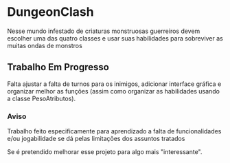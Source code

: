 # DungeonClash
<p>Nesse mundo infestado de criaturas monstruosas guerreiros devem escolher uma das quatro classes e usar suas habilidades para sobreviver as muitas ondas de monstros</p>

## Trabalho Em Progresso
<p>Falta ajustar a falta de turnos para os inimigos, adicionar interface gráfica e organizar melhor as funções (assim como organizar as habilidades usando a classe PesoAtributos).</p>

### Aviso
<p>Trabalho feito especificamente para aprendizado a falta de funcionalidades e/ou jogabilidade se dá pelas limitações dos assuntos tratados</p>
<p>Se é pretendido melhorar esse projeto para algo mais "interessante".</p>
